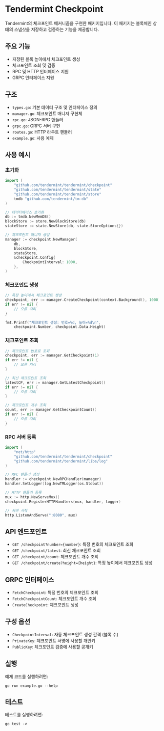 # Tendermint Checkpoint

Tendermint의 체크포인트 메커니즘을 구현한 패키지입니다. 이 패키지는 블록체인 상태의 스냅샷을 저장하고 검증하는 기능을 제공합니다.

## 주요 기능

- 지정된 블록 높이에서 체크포인트 생성
- 체크포인트 조회 및 검증
- RPC 및 HTTP 인터페이스 지원
- GRPC 인터페이스 지원

## 구조

- `types.go`: 기본 데이터 구조 및 인터페이스 정의
- `manager.go`: 체크포인트 매니저 구현체
- `rpc.go`: JSON-RPC 핸들러
- `grpc.go`: GRPC 서버 구현
- `routes.go`: HTTP 라우트 핸들러
- `example.go`: 사용 예제

## 사용 예시

### 초기화

```go
import (
    "github.com/tendermint/tendermint/checkpoint"
    "github.com/tendermint/tendermint/state"
    "github.com/tendermint/tendermint/store"
    tmdb "github.com/tendermint/tm-db"
)

// 데이터베이스 초기화
db := tmdb.NewMemDB()
blockStore := store.NewBlockStore(db)
stateStore := state.NewStore(db, state.StoreOptions{})

// 체크포인트 매니저 생성
manager := checkpoint.NewManager(
    db,
    blockStore,
    stateStore,
    &checkpoint.Config{
        CheckpointInterval: 1000,
    },
)
```

### 체크포인트 생성

```go
// 특정 높이에서 체크포인트 생성
checkpoint, err := manager.CreateCheckpoint(context.Background(), 1000)
if err != nil {
    // 오류 처리
}

fmt.Printf("체크포인트 생성: 번호=%d, 높이=%d\n",
    checkpoint.Number, checkpoint.Data.Height)
```

### 체크포인트 조회

```go
// 체크포인트 번호로 조회
checkpoint, err := manager.GetCheckpoint(1)
if err != nil {
    // 오류 처리
}

// 최신 체크포인트 조회
latestCP, err := manager.GetLatestCheckpoint()
if err != nil {
    // 오류 처리
}

// 체크포인트 개수 조회
count, err := manager.GetCheckpointCount()
if err != nil {
    // 오류 처리
}
```

### RPC 서버 등록

```go
import (
    "net/http"
    "github.com/tendermint/tendermint/checkpoint"
    "github.com/tendermint/tendermint/libs/log"
)

// RPC 핸들러 생성
handler := checkpoint.NewRPCHandler(manager)
handler.SetLogger(log.NewTMLogger(os.Stdout))

// HTTP 핸들러 등록
mux := http.NewServeMux()
checkpoint.RegisterHTTPHandlers(mux, handler, logger)

// 서버 시작
http.ListenAndServe(":8080", mux)
```

## API 엔드포인트

- `GET /checkpoint?number={number}`: 특정 번호의 체크포인트 조회
- `GET /checkpoint/latest`: 최신 체크포인트 조회
- `GET /checkpoint/count`: 체크포인트 개수 조회
- `GET /checkpoint/create?height={height}`: 특정 높이에서 체크포인트 생성

## GRPC 인터페이스

- `FetchCheckpoint`: 특정 번호의 체크포인트 조회
- `FetchCheckpointCount`: 체크포인트 개수 조회
- `CreateCheckpoint`: 체크포인트 생성

## 구성 옵션

- `CheckpointInterval`: 자동 체크포인트 생성 간격 (블록 수)
- `PrivateKey`: 체크포인트 서명에 사용할 개인키
- `PublicKey`: 체크포인트 검증에 사용할 공개키

## 실행

예제 코드를 실행하려면:

```
go run example.go --help
```

## 테스트

테스트를 실행하려면:

```
go test -v
```
